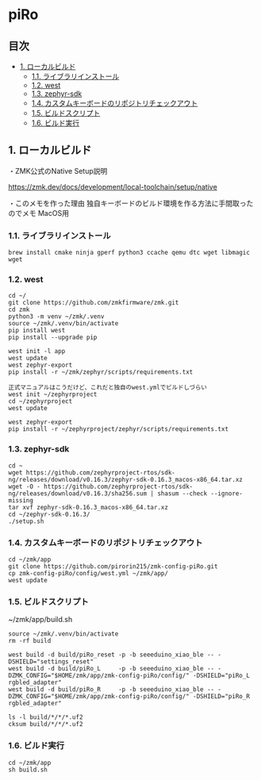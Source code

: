 # piRo

## 目次
  - [1. ローカルビルド](#1-ローカルビルド)
    - [1.1. ライブラリインストール](#11-ライブラリインストール)
    - [1.2. west](#12-west)
    - [1.3. zephyr-sdk](#13-zephyr-sdk)
    - [1.4. カスタムキーボードのリポジトリチェックアウト](#14-カスタムキーボードのリポジトリチェックアウト)
    - [1.5. ビルドスクリプト](#15-ビルドスクリプト)
    - [1.6. ビルド実行](#16-ビルド実行)

## 1. ローカルビルド

・ZMK公式のNative Setup説明

https://zmk.dev/docs/development/local-toolchain/setup/native

・このメモを作った理由
独自キーボードのビルド環境を作る方法に手間取ったのでメモ
MacOS用

### 1.1. ライブラリインストール
```
brew install cmake ninja gperf python3 ccache qemu dtc wget libmagic wget
```

### 1.2. west

```
cd ~/
git clone https://github.com/zmkfirmware/zmk.git
cd zmk
python3 -m venv ~/zmk/.venv
source ~/zmk/.venv/bin/activate
pip install west
pip install --upgrade pip
```

```
west init -l app
west update
west zephyr-export
pip install -r ~/zmk/zephyr/scripts/requirements.txt
```

```
正式マニュアルはこうだけど、これだと独自のwest.ymlでビルドしづらい
west init ~/zephyrproject 
cd ~/zephyrproject
west update

west zephyr-export
pip install -r ~/zephyrproject/zephyr/scripts/requirements.txt
```

### 1.3. zephyr-sdk
```
cd ~
wget https://github.com/zephyrproject-rtos/sdk-ng/releases/download/v0.16.3/zephyr-sdk-0.16.3_macos-x86_64.tar.xz
wget -O - https://github.com/zephyrproject-rtos/sdk-ng/releases/download/v0.16.3/sha256.sum | shasum --check --ignore-missing
tar xvf zephyr-sdk-0.16.3_macos-x86_64.tar.xz
cd ~/zephyr-sdk-0.16.3/
./setup.sh
```

### 1.4. カスタムキーボードのリポジトリチェックアウト
```
cd ~/zmk/app
git clone https://github.com/pirorin215/zmk-config-piRo.git
cp zmk-config-piRo/config/west.yml ~/zmk/app/
west update
```

### 1.5. ビルドスクリプト

~/zmk/app/build.sh

```
source ~/zmk/.venv/bin/activate
rm -rf build

west build -d build/piRo_reset -p -b seeeduino_xiao_ble -- -DSHIELD="settings_reset"
west build -d build/piRo_L     -p -b seeeduino_xiao_ble -- -DZMK_CONFIG="$HOME/zmk/app/zmk-config-piRo/config/" -DSHIELD="piRo_L rgbled_adapter"
west build -d build/piRo_R     -p -b seeeduino_xiao_ble -- -DZMK_CONFIG="$HOME/zmk/app/zmk-config-piRo/config/" -DSHIELD="piRo_R rgbled_adapter"

ls -l build/*/*/*.uf2
cksum build/*/*/*.uf2
```

### 1.6. ビルド実行

```
cd ~/zmk/app
sh build.sh
```
